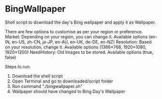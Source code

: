 # BingWallpaper

Shell script to download the day's Bing wallpaper and apply it as Wallpaper.

There are few options to customise as per your region or preference.
Market: Depending on your region, you can change it. Available options (en-IN, en-US, zh-CN, ja-JP, en-AU, en-UK, de-DE, en-NZ)
Resolution: Based on your resolution, change it. Available options (1366×768, 1920×1080, 1920×1200)
NeedHistory: Old Images to be stored. Available options (true, false)

Steps to run:
1. Download the shell script
2. Open Terminal and go to downloaded/script folder
3. Run command "./bingwallpaper.sh"
4. Wallpaper should have changed to Bing Day's Wallpaper

